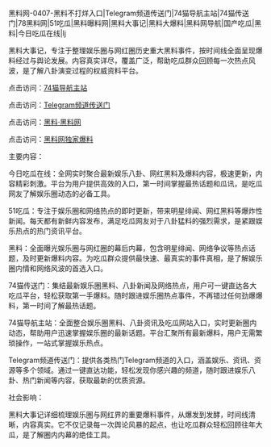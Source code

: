 #
黑料网-0407-黑料不打烊入口|Telegram频道传送门|74猫导航主站|74猫传送门|78黑料网|51吃瓜|黑料曝料网|黑料大事记|黑料大爆料|黑料网导航|国产吃瓜|黑料|今日吃瓜在线|lj

黑料大事记，专注于整理娱乐圈与网红圈历史重大黑料事件，按时间线全面呈现爆料经过与舆论发展。内容真实详尽，覆盖广泛，帮助吃瓜群众回顾每一次热点风波，是了解八卦演变过程的权威资料平台。


点击访问：<a href="https://74mao.com/">74猫导航主站</a>

点击访问：<a href="https://74mao.com/">Telegram频道传送门</a>

点击访问：<a href="https://fge-7ja.pages.dev/">黑料·黑料网</a>

点击访问：<a href="https://jha.pages.dev/">黑料网独家爆料</a>


主要内容：

今日吃瓜在线：全网实时聚合最新娱乐八卦、网红黑料及爆料内容，极速更新，内容精彩刺激。平台为用户提供高效的入口，第一时间掌握最热话题和瓜讯，是吃瓜网友了解娱乐圈动态的必备工具。

51吃瓜：专注于娱乐圈和网络热点的即时更新，带来明星绯闻、网红黑料等爆炸性新闻。每天都有新鲜内容发布，满足吃瓜网友对于八卦猛料的强烈需求，是紧跟娱乐热点的热门资讯平台。

黑料：全面曝光娱乐圈与网红圈的幕后内幕，包含明星绯闻、网络争议等热点话题，及时更新爆料内容。为吃瓜群众提供最快速、最真实的事件真相，是了解娱乐圈内情和网络风波的首选入口。

74猫传送门：集结最新娱乐圈黑料、八卦新闻及网络热点，用户可一键直达各大吃瓜平台，轻松获取第一手爆料。随时跟进娱乐圈热点事件，不再错过任何劲爆爆料，第一时间了解最热话题。

74猫导航主站：全面整合娱乐圈黑料、八卦资讯及吃瓜网站入口，实时更新圈内动态，帮助用户迅速掌握娱乐圈的最新话题。平台汇聚所有最新爆料，用户无需繁琐操作，一站式掌握娱乐热点。

Telegram频道传送门：提供各类热门Telegram频道的入口，涵盖娱乐、资讯、资源等多个领域。通过一键直达功能，轻松发现你感兴趣的频道，随时跟进娱乐八卦、热门新闻等内容，获取最新的优质资源。

社会影响：

黑料大事记详细梳理娱乐圈与网红界的重要爆料事件，从爆发到发酵，时间线清晰，内容真实。它不仅记录每一次舆论风暴的起点，也让吃瓜群众轻松回顾往年大瓜，是了解圈内内幕的绝佳工具。

<span style="display:none;">[Canonical link](）</span>
